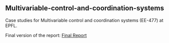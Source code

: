 ## Multivariable-control-and-coordination-systems

Case studies for Multivariable control and coordination systems (EE-477) at EPFL.

Final version of the report: [Final Report](./report.pdf)
